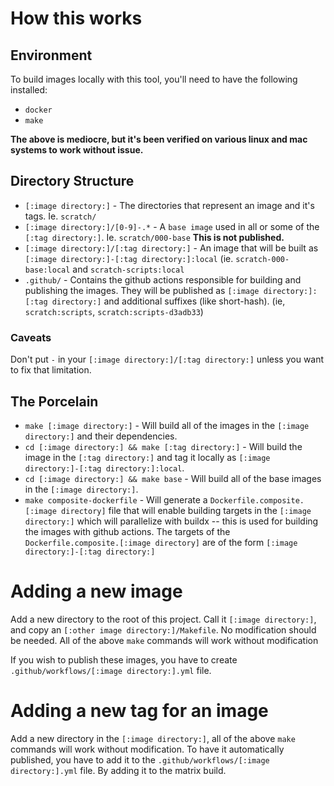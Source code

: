 # How this works

## Environment

To build images locally with this tool, you'll need to have the following installed:

- `docker`
- `make`

**The above is mediocre, but it's been verified on various linux and mac systems to work without issue.**

## Directory Structure

- `[:image directory:]` - The directories that represent an image and it's tags. Ie. `scratch/`
- `[:image directory:]/[0-9]-.*` - A `base image` used in all or some of the `[:tag directory:]`. Ie. `scratch/000-base` **This is not published.**
- `[:image directory:]/[:tag directory:]` - An image that will be built as `[:image directory:]-[:tag directory:]:local` (ie. `scratch-000-base:local` and `scratch-scripts:local`
- `.github/` - Contains the github actions responsible for building and publishing the images.  They will be published as `[:image directory:]:[:tag directory:]` and additional suffixes (like short-hash). (ie, `scratch:scripts`, `scratch:scripts-d3adb33`)

### Caveats

Don't put `-` in your `[:image directory:]/[:tag directory:]` unless you want to fix that limitation.

## The Porcelain

- `make [:image directory:]` - Will build all of the images in the `[:image directory:]` and their dependencies.
- `cd [:image directory:] && make [:tag directory:]` - Will build the image in the `[:tag directory:]` and tag it locally as `[:image directory:]-[:tag directory:]:local`.
- `cd [:image directory:] && make base` - Will build all of the base images in the `[:image directory:]`.
- `make composite-dockerfile` - Will generate a `Dockerfile.composite.[:image directory]` file that will enable building targets in the `[:image directory:]` which will parallelize with buildx -- this is used for building the images with github actions. The targets of the `Dockerfile.composite.[:image directory]` are of the form `[:image directory:]-[:tag directory:]`

# Adding a new image

Add a new directory to the root of this project. Call it `[:image directory:]`, and copy an `[:other image directory:]/Makefile`. No modification should be needed. All of the above `make` commands will work without modification

If you wish to publish these images, you have to create `.github/workflows/[:image directory:].yml` file.

# Adding a new tag for an image

Add a new directory in the `[:image directory:]`, all of the above `make` commands will work without modification. To have it automatically published, you have to add it to the `.github/workflows/[:image directory:].yml` file. By adding it to the matrix build.

